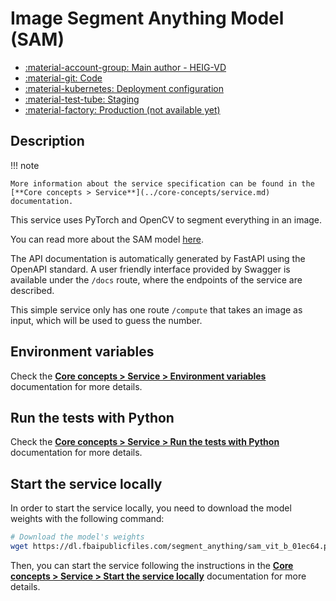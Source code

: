 # Image Segment Anything Model (SAM)

- [:material-account-group: Main author - HEIG-VD](https://www.hes-so.ch/swiss-ai-center/equipe)
- [:material-git: Code](https://github.com/swiss-ai-center/image-sam-service)
- [:material-kubernetes: Deployment configuration](https://github.com/swiss-ai-center/image-sam-service/tree/main/kubernetes)
- [:material-test-tube: Staging](https://image-sam-swiss-ai-center.kube.isc.heia-fr.ch)
- [:material-factory: Production (not available yet)](https://image-sam.swiss-ai-center.ch)

## Description

!!! note

    More information about the service specification can be found in the
    [**Core concepts > Service**](../core-concepts/service.md) documentation.

This service uses PyTorch and OpenCV to segment everything in an image.

You can read more about the SAM model
[here](https://github.com/facebookresearch/segment-anything).

The API documentation is automatically generated by FastAPI using the OpenAPI
standard. A user friendly interface provided by Swagger is available under the
`/docs` route, where the endpoints of the service are described.

This simple service only has one route `/compute` that takes an image as input,
which will be used to guess the number.

## Environment variables

Check the
[**Core concepts > Service > Environment variables**](../core-concepts/service.md#environment-variables)
documentation for more details.

## Run the tests with Python

Check the
[**Core concepts > Service > Run the tests with Python**](../core-concepts/service.md#run-the-tests-with-python)
documentation for more details.

## Start the service locally

In order to start the service locally, you need to download the model weights
with the following command:

```bash
# Download the model's weights
wget https://dl.fbaipublicfiles.com/segment_anything/sam_vit_b_01ec64.pth -P model/
```

Then, you can start the service following the instructions in the
[**Core concepts > Service > Start the service locally**](../core-concepts/service.md#start-the-service-locally)
documentation for more details.
